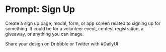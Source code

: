 # Prompt: Sign Up

Create a sign up page, modal, form, or app screen related to signing up for something. It could be for a volunteer event, contest registration, a giveaway, or anything you can image.

Share your design on Dribbble or Twitter with #DailyUI
